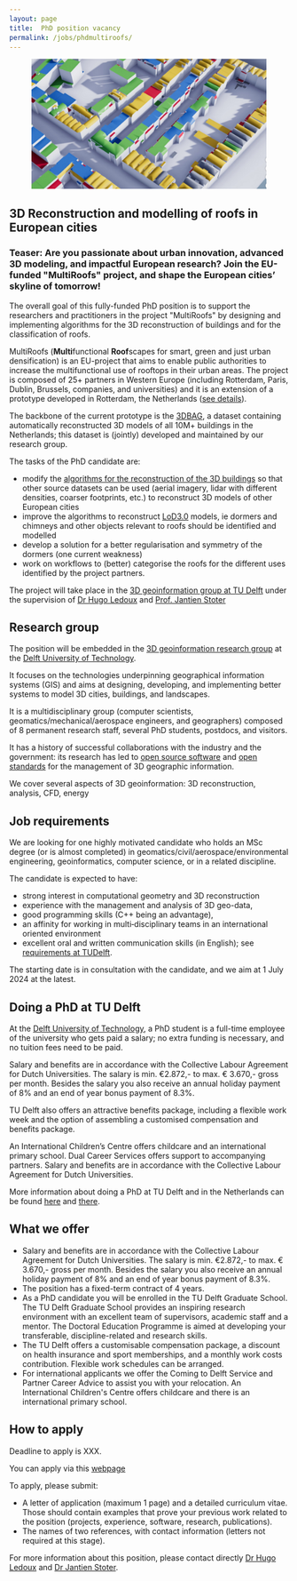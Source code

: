 ```yaml
---
layout: page
title:  PhD position vacancy
permalink: /jobs/phdmultiroofs/
---
```


<figure class="image">
  <img src="cover.jpg" width="600">
</figure>

## 3D Reconstruction and modelling of roofs in European cities 

### Teaser: Are you passionate about urban innovation, advanced 3D modeling, and impactful European research? Join the EU-funded "MultiRoofs" project, and shape the European cities’ skyline of tomorrow!

The overall goal of this fully-funded PhD position is to support the researchers and practitioners in the project "MultiRoofs" by designing and implementing algorithms for the 3D reconstruction of buildings and for the classification of roofs.


MultiRoofs (**Multi**functional **Roof**scapes for smart, green and just urban densification) is an EU-project that aims to enable public authorities to increase the multifunctional use of rooftops in their urban areas.
The project is composed of 25+ partners in Western Europe (including Rotterdam, Paris, Dublin, Brussels, companies, and universities) and it is an extension of a prototype developed in Rotterdam, the Netherlands ([see details](https://mvrdv.com/news/4290/mvrdv-launches-roofscape-a-new-software-to-help-reimagine-rotterdams-rooftops)).

The backbone of the current prototype is the [3DBAG](https://3dbag.nl), a dataset containing automatically reconstructed 3D models of all 10M+ buildings in the Netherlands; this dataset is (jointly) developed and maintained by our research group.

The tasks of the PhD candidate are:

* modify the [algorithms for the reconstruction of the 3D buildings](https://github.com/3DBAG/roofer) so that other source datasets can be used (aerial imagery, lidar with different densities, coarser footprints, etc.) to reconstruct 3D models of other European cities
* improve the algorithms to reconstruct [LoD3.0](https://3d.bk.tudelft.nl/lod/) models, ie dormers and chimneys and other objects relevant to roofs should be identified and modelled
* develop a solution for a better regularisation and symmetry of the dormers (one current weakness)
* work on workflows to (better) categorise the roofs for the different uses identified by the project partners.

The project will take place in the [3D geoinformation group at TU Delft](https://3d.bk.tudelft.nl) under the supervision of [Dr Hugo Ledoux](https://3d.bk.tudelft.nl/hledoux) and [Prof. Jantien Stoter](https://3d.bk.tudelft.nl/jstoter)



## Research group

The position will be embedded in the [3D geoinformation research group](https://3d.bk.tudelft.nl) at the [Delft University of Technology](https://tudelft.nl).


It focuses on the technologies underpinning geographical information systems (GIS) and aims at designing, developing, and implementing better systems to model 3D cities, buildings, and landscapes.


It is a multidisciplinary group (computer scientists, geomatics/mechanical/aerospace engineers, and geographers) composed of 8 permanent research staff, several PhD students, postdocs, and visitors.


It has a history of successful collaborations with the industry and the government: its research has led to [open source software](https://github.com/tudelft3d) and [open standards](https://www.cityjson.org) for the management of 3D geographic information.


We cover several aspects of 3D geoinformation: 3D reconstruction, analysis, CFD, energy


<!-- TODO: this section is incomplete! -->




## Job requirements

We are looking for one highly motivated candidate who holds an MSc degree (or is almost completed) in geomatics/civil/aerospace/environmental engineering, geoinformatics, computer science, or in a related discipline. 

The candidate is expected to have:

* strong interest in computational geometry and 3D reconstruction
* experience with the management and analysis of 3D geo-data, 
* good programming skills (C++ being an advantage), 
* an affinity for working in multi‐disciplinary teams in an international oriented environment
* excellent oral and written communication skills (in English); see [requirements at TUDelft](https://www.tudelft.nl/onderwijs/opleidingen/phd/admission). 

The starting date is in consultation with the candidate, and we aim at 1 July 2024 at the latest.



## Doing a PhD at TU Delft

At the [Delft University of Technology](https://tudelft.nl), a PhD student is a full-time employee of the university who gets paid a salary; no extra funding is necessary, and no tuition fees need to be paid.

Salary and benefits are in accordance with the Collective Labour Agreement for Dutch Universities.
The salary is min. €2.872,- to max. € 3.670,- gross per month. Besides the salary you also receive an annual holiday payment of 8% and an end of year bonus payment of 8.3%.

TU Delft also offers an attractive benefits package, including a flexible work week and the option of assembling a customised compensation and benefits package.

An International Children’s Centre offers childcare and an international primary school. Dual Career Services offers support to accompanying partners. Salary and benefits are in accordance with the Collective Labour Agreement for Dutch Universities.

More information about doing a PhD at TU Delft and in the Netherlands can be found [here](http://www.graduateschool.tudelft.nl) and [there](https://www.studyinnl.org/dutch-education/phd).



## What we offer

* Salary and benefits are in accordance with the Collective Labour Agreement for Dutch Universities. The salary is min. €2.872,- to max. € 3.670,- gross per month. Besides the salary you also receive an annual holiday payment of 8% and an end of year bonus payment of 8.3%. 
* The position has a fixed-term contract of 4 years.
* As a PhD candidate you will be enrolled in the TU Delft Graduate School. The TU Delft Graduate School provides an inspiring research environment with an excellent team of supervisors, academic staff and a mentor. The Doctoral Education Programme is aimed at developing your transferable, discipline-related and research skills.
* The TU Delft offers a customisable compensation package, a discount on health insurance and sport memberships, and a monthly work costs contribution. Flexible work schedules can be arranged.
* For international applicants we offer the Coming to Delft Service and Partner Career Advice to assist you with your relocation. An International Children's Centre offers childcare and there is an international primary school.

## How to apply

<div class="alert alert-info" role="alert">
Deadline to apply is XXX.
</div>

<!-- TODO: add deadline -->

You can apply via this [webpage](https://3d.bk.tudelft.nl)

<!-- TODO: add URL to apply -->


To apply, please submit:
* A letter of application (maximum 1 page) and a detailed curriculum vitae. Those should contain examples that prove your previous work related to the position (projects, experience, software, research, publications).
* The names of two references, with contact information (letters not required at this stage).

For more information about this position, please contact directly [Dr Hugo Ledoux](https://3d.bk.tudelft.nl/hledoux) and [Dr Jantien Stoter](https://3d.bk.tudelft.nl/jstoter).


